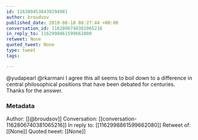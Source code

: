 ```yaml
---
id: 1163004538439294981
author: broudsov
published_date: 2019-08-18 08:27:44 +00:00
conversation_id: 1162806740381065216
in_reply_to: 1162998861599662080
retweet: None
quoted_tweet: None
type: tweet
tags:

---
```


@yudapearl @rkarmani I agree this all seems to boil down to a difference in central philosophical positions that have been debated for centuries. Thanks for the answer.

### Metadata

Author: [[@broudsov]]
Conversation: [[conversation-1162806740381065216]]
In reply to: [[1162998861599662080]]
Retweet of: [[None]]
Quoted tweet: [[None]]
